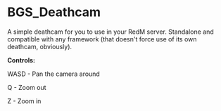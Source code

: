 # BGS_Deathcam
A simple deathcam for you to use in your RedM server. Standalone and compatible with any framework (that doesn't force use of its own deathcam, obviously).

**Controls:**

WASD - Pan the camera around

Q - Zoom out

Z - Zoom in
